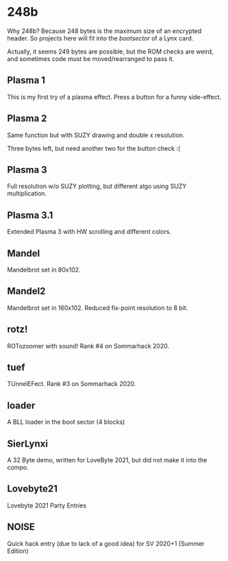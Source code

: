 # 248b

Why 248b? Because 248 bytes is the maximum size of an encrypted header.
So projects here will fit into the _bootsector_ of a Lynx card.

Actually, it seems 249 bytes are possible, but the ROM checks are weird, and
sometimes code must be moved/rearranged to pass it.

## Plasma 1

This is my first try of a plasma effect. Press a button for a funny side-effect.

## Plasma 2

Same function but with SUZY drawing and double x resolution.

Three bytes left, but need another two for the button check :(

## Plasma 3

Full resolution w/o SUZY plotting, but different algo using SUZY multiplication.

## Plasma 3.1

Extended Plasma 3 with HW scrolling and different colors.

## Mandel

Mandelbrot set in 80x102.

## Mandel2

Mandelbrot set in 160x102. Reduced fix-point resolution to 8 bit.

## rotz!

ROTozoomer with sound! Rank #4 on Sommarhack 2020.

## tuef

TUnnelEFect. Rank #3 on Sommarhack 2020.

## loader

A BLL loader in the boot sector (4 blocks)

## SierLynxi

A 32 Byte demo, written for LoveByte 2021, but did not make it into the compo.

## Lovebyte21

Lovebyte 2021 Party Entries

## NOISE

Quick hack entry (due to lack of a good idea) for SV 2020+1 (Summer Edition)
